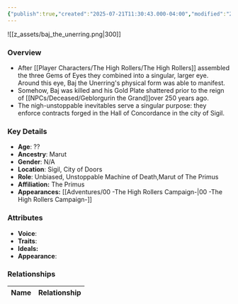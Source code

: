 ```yaml
---
{"publish":true,"created":"2025-07-21T11:30:43.000-04:00","modified":"2025-08-05T13:44:02.643-04:00","published":"2025-08-05T13:44:02.643-04:00","cssclasses":"","Age":"??","Ancestry":"Marut","Gender":"N/A","Location":["Sigil, City of Doors"],"Role":["Unbiased, Unstoppable Machine of Death","Marut of The Primus"],"Affiliation":["The Primus"],"Appearances":["[[00 -The High Rollers Campaign-]]"]}
---
```



![[z_assets/baj_the_unerring.png|300]]

### Overview
- After [[Player Characters/The High Rollers/The High Rollers]] assembled the three Gems of Eyes they combined into a singular, larger eye. Around this eye, Baj the Unerring's physical form was able to manifest.
- Somehow, Baj was killed and his Gold Plate shattered prior to the reign of [[NPCs/Deceased/Geblorgurin the Grand]]over 250 years ago.
- The nigh-unstoppable inevitables serve a singular purpose: they enforce contracts forged in the Hall of Concordance in the city of Sigil.

### Key Details
- **Age**: ??
- **Ancestry**: Marut
- **Gender**: N/A
- **Location**: Sigil, City of Doors
- **Role**: Unbiased, Unstoppable Machine of Death,Marut of The Primus
- **Affiliation:** The Primus
- **Appearances:** [[Adventures/00 -The High Rollers Campaign-\|00 -The High Rollers Campaign-]]

### Attributes
- **Voice**: 
- **Traits**: 
- **Ideals:** 
- **Appearance**:

### Relationships

| Name | Relationship |
| ---- | ------------ |
